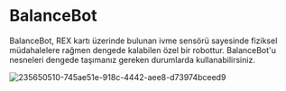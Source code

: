 # BalanceBot

BalanceBot, REX kartı üzerinde bulunan ivme sensörü sayesinde fiziksel müdahalelere rağmen dengede kalabilen özel bir robottur. BalanceBot'u nesneleri dengede taşımanız gereken durumlarda kullanabilirsiniz.

![235650510-745ae51e-918c-4442-aee8-d73974bceed9](https://github.com/user-attachments/assets/914bca2b-4d79-408f-9a0f-53f99f2ad49f)
